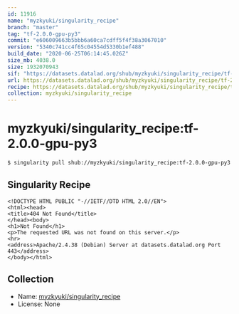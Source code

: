 ```yaml
---
id: 11916
name: "myzkyuki/singularity_recipe"
branch: "master"
tag: "tf-2.0.0-gpu-py3"
commit: "e606009663b5bbb6a60ca7cdff5f4f38a3067010"
version: "5340c741cc4f65c04554d5330b1ef488"
build_date: "2020-06-25T06:14:45.026Z"
size_mb: 4038.0
size: 1932070943
sif: "https://datasets.datalad.org/shub/myzkyuki/singularity_recipe/tf-2.0.0-gpu-py3/2020-06-25-e6060096-5340c741/5340c741cc4f65c04554d5330b1ef488.sif"
url: https://datasets.datalad.org/shub/myzkyuki/singularity_recipe/tf-2.0.0-gpu-py3/2020-06-25-e6060096-5340c741/
recipe: https://datasets.datalad.org/shub/myzkyuki/singularity_recipe/tf-2.0.0-gpu-py3/2020-06-25-e6060096-5340c741/Singularity
collection: myzkyuki/singularity_recipe
---
```


# myzkyuki/singularity_recipe:tf-2.0.0-gpu-py3

```bash
$ singularity pull shub://myzkyuki/singularity_recipe:tf-2.0.0-gpu-py3
```

## Singularity Recipe

```singularity
<!DOCTYPE HTML PUBLIC "-//IETF//DTD HTML 2.0//EN">
<html><head>
<title>404 Not Found</title>
</head><body>
<h1>Not Found</h1>
<p>The requested URL was not found on this server.</p>
<hr>
<address>Apache/2.4.38 (Debian) Server at datasets.datalad.org Port 443</address>
</body></html>
```

## Collection

 - Name: [myzkyuki/singularity_recipe](https://github.com/myzkyuki/singularity_recipe)
 - License: None

